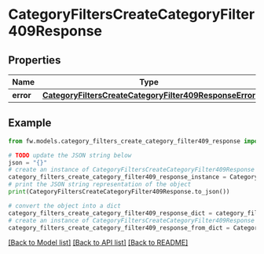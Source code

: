 # CategoryFiltersCreateCategoryFilter409Response


## Properties

Name | Type | Description | Notes
------------ | ------------- | ------------- | -------------
**error** | [**CategoryFiltersCreateCategoryFilter409ResponseError**](CategoryFiltersCreateCategoryFilter409ResponseError.md) |  | [optional] 

## Example

```python
from fw.models.category_filters_create_category_filter409_response import CategoryFiltersCreateCategoryFilter409Response

# TODO update the JSON string below
json = "{}"
# create an instance of CategoryFiltersCreateCategoryFilter409Response from a JSON string
category_filters_create_category_filter409_response_instance = CategoryFiltersCreateCategoryFilter409Response.from_json(json)
# print the JSON string representation of the object
print(CategoryFiltersCreateCategoryFilter409Response.to_json())

# convert the object into a dict
category_filters_create_category_filter409_response_dict = category_filters_create_category_filter409_response_instance.to_dict()
# create an instance of CategoryFiltersCreateCategoryFilter409Response from a dict
category_filters_create_category_filter409_response_from_dict = CategoryFiltersCreateCategoryFilter409Response.from_dict(category_filters_create_category_filter409_response_dict)
```
[[Back to Model list]](../README.md#documentation-for-models) [[Back to API list]](../README.md#documentation-for-api-endpoints) [[Back to README]](../README.md)


